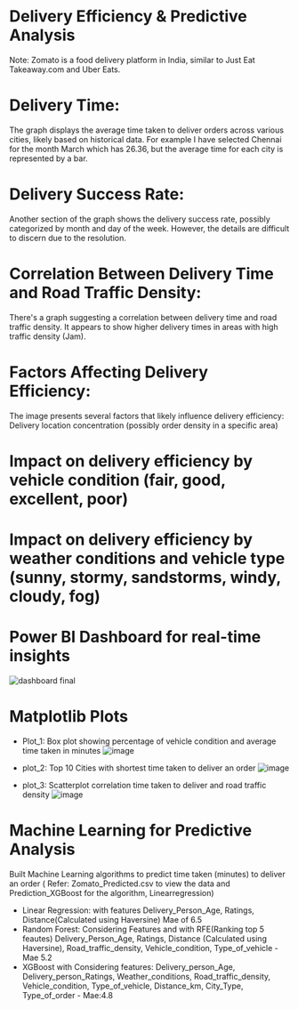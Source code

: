 # Delivery Efficiency & Predictive Analysis
Note: Zomato is a food delivery platform in India, similar to Just Eat Takeaway.com and Uber Eats.

# Delivery Time:
The graph displays the average time taken to deliver orders across various cities, likely based on historical data. For example I have selected Chennai for the month March which has 26.36, but the average time for each city is represented by a bar.

# Delivery Success Rate:

Another section of the graph shows the delivery success rate, possibly categorized by month and day of the week. However, the details are difficult to discern due to the resolution.

# Correlation Between Delivery Time and Road Traffic Density:
There's a graph suggesting a correlation between delivery time and road traffic density. It appears to show higher delivery times in areas with high traffic density (Jam).

# Factors Affecting Delivery Efficiency:

The image presents several factors that likely influence delivery efficiency:
Delivery location concentration (possibly order density in a specific area)

# Impact on delivery efficiency by vehicle condition (fair, good, excellent, poor)

# Impact on delivery efficiency by weather conditions and vehicle type (sunny, stormy, sandstorms, windy, cloudy, fog)

# Power BI Dashboard for real-time insights
![dashboard final](https://github.com/Ashvakg/Zomato-Insights/assets/83398283/27b0ff29-f4fb-4af5-b94f-15ff96abc64a)

# Matplotlib Plots

- Plot_1: Box plot showing percentage of vehicle condition and average time taken in minutes
![image](https://github.com/Ashvakg/Zomato-Insights/assets/83398283/c0a151be-96ec-4be4-bb8b-3afea0a47032)

- plot_2: Top 10 Cities with shortest time taken to deliver an order
![image](https://github.com/Ashvakg/Zomato-Insights/assets/83398283/a665379a-5265-4372-8820-ac7eaf4748a0)

- plot_3: Scatterplot correlation time taken to deliver and road traffic density
![image](https://github.com/Ashvakg/Zomato-Insights/assets/83398283/e0b77665-55d7-49b9-804e-43cecdc7042c)

# Machine Learning for Predictive Analysis
Built Machine Learning algorithms to predict time taken (minutes) to deliver an order 
( Refer: Zomato_Predicted.csv to view the data and Prediction_XGBoost for the algorithm, Linearregression)

- Linear Regression: with features Delivery_Person_Age, Ratings, Distance(Calculated using Haversine) Mae of 6.5
- Random Forest: Considering Features and with RFE(Ranking top 5 feautes)  Delivery_Person_Age, Ratings, Distance (Calculated using Haversine), Road_traffic_density, Vehicle_condition, Type_of_vehicle - Mae 5.2
- XGBoost with Considering features: Delivery_person_Age, Delivery_person_Ratings, Weather_conditions, Road_traffic_density, Vehicle_condition, Type_of_vehicle, Distance_km, City_Type, Type_of_order - Mae:4.8



